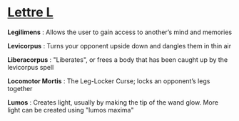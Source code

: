 # [Lettre L](/)

**Legilimens** : Allows the user to gain access to another’s mind and memories

**Levicorpus** : Turns your opponent upside down and dangles them in thin air

**Liberacorpus** : "Liberates", or frees a body that has been caught up by the levicorpus spell

**Locomotor Mortis** : The Leg-Locker Curse; locks an opponent’s legs together

**Lumos** : Creates light, usually by making the tip of the wand glow.  More light can be created using "lumos maxima"

